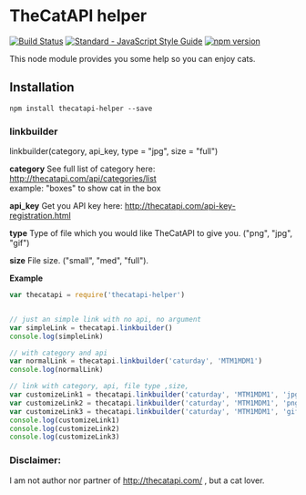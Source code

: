 # TheCatAPI helper
[![Build Status](https://travis-ci.org/ttpro1995/thecatapi-helper.svg?branch=master)](https://travis-ci.org/ttpro1995/thecatapi-helper)
[![Standard - JavaScript Style Guide](https://img.shields.io/badge/code%20style-standard-brightgreen.svg)](http://standardjs.com/)
[![npm version](https://badge.fury.io/js/thecatapi-helper.svg)](https://badge.fury.io/js/thecatapi-helper)

This node module provides you some help so you can enjoy cats.

## Installation

```
npm install thecatapi-helper --save
```

### linkbuilder

linkbuilder(category, api_key, type = "jpg", size = "full")

**category**
See full list of category here: http://thecatapi.com/api/categories/list <br>
example: "boxes" to show cat in the box

**api_key**
Get you API key here: http://thecatapi.com/api-key-registration.html

**type**
Type of file which you would like TheCatAPI to give you. ("png", "jpg", "gif")

**size**
File size. ("small", "med", "full").


**Example**
```javascript
var thecatapi = require('thecatapi-helper')


// just an simple link with no api, no argument
var simpleLink = thecatapi.linkbuilder()
console.log(simpleLink)

// with category and api
var normalLink = thecatapi.linkbuilder('caturday', 'MTM1MDM1')
console.log(normalLink)

// link with category, api, file type ,size,
var customizeLink1 = thecatapi.linkbuilder('caturday', 'MTM1MDM1', 'jpg', 'full')
var customizeLink2 = thecatapi.linkbuilder('caturday', 'MTM1MDM1', 'png', 'med')
var customizeLink3 = thecatapi.linkbuilder('caturday', 'MTM1MDM1', 'gif', 'small')
console.log(customizeLink1)
console.log(customizeLink2)
console.log(customizeLink3)

```
### Disclaimer:
I am not author nor partner of http://thecatapi.com/ ,  but a cat lover.
